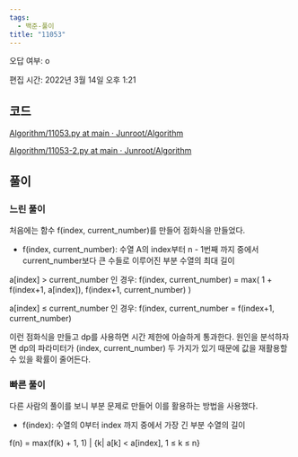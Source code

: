 ```yaml
---
tags:
  - 백준-풀이
title: "11053"
---
```


오답 여부: o

편집 시간: 2022년 3월 14일 오후 1:21

## 코드

[Algorithm/11053.py at main · Junroot/Algorithm](https://github.com/Junroot/Algorithm/blob/main/baekjoon/11053.py)

[Algorithm/11053-2.py at main · Junroot/Algorithm](https://github.com/Junroot/Algorithm/blob/main/baekjoon/11053-2.py)

## 풀이

### 느린 풀이

처음에는 함수 f(index, current_number)를 만들어 점화식을 만들었다.

- f(index, current_number): 수열 A의 index부터 n - 1번째 까지 중에서 current_number보다 큰 수들로 이루어진 부분 수열의 최대 길이

a[index] > current_number 인 경우: f(index, current_number) = max( 1 + f(index+1, a[index]), f(index+1, current_number) )

a[index] ≤ current_number 인 경우: f(index, current_number = f(index+1, current_number)

이런 점화식을 만들고 dp를 사용하면 시간 제한에 아슬하게 통과한다. 원인을 분석하자면 dp의 파라미터가 (index, current_number) 두 가지가 있기 때문에 값을 재활용할 수 있을 확률이 줄어든다.

### 빠른 풀이

다른 사람의 풀이를 보니 부분 문제로 만들어 이를 활용하는 방법을 사용했다.

- f(index): 수열의 0부터 index 까지 중에서 가장 긴 부분 수열의 길이

f(n) = max(f(k) + 1, 1) | {k| a[k] < a[index], 1 ≤ k ≤ n}
